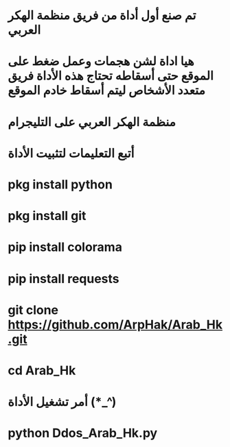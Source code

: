 # تم صنع أول أداة من فريق منظمة الهكر العربي
# هيا اداة لشن هجمات وعمل ضغط على الموقع حتى أسقاطه تحتاج هذه الأداة فريق متعدد الأشخاص ليتم أسقاط خادم الموقع 
# منظمة الهكر العربي على التليجرام
# أتبع التعليمات لتثبيت الأداة
# pkg install python

# pkg install git

# pip install colorama

# pip install requests

# git clone https://github.com/ArpHak/Arab_Hk.git

# cd Arab_Hk

# أمر تشغيل الأداة (*_^)

# python Ddos_Arab_Hk.py
